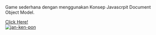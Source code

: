 Game sederhana dengan menggunakan Konsep Javascrpit Document Object Model.

<a href="http://rrisskyy.github.io/Jan-Ken-Pon" target="_blank" rel="noopener noreferrer">Click Here!</a>
<br>
<a href="http://rrisskyy.github.io/Jan-Ken-Pon" target="_blank" rel="noopener noreferrer">![jan-ken-pon](https://github.com/rrisskyy/Jan-Ken-Pon/blob/main/game.png?raw=true)</a>
